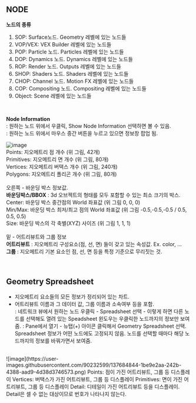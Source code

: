 ## NODE
**노드의 종류**   
1. SOP: Surface노드. Geometry 레벨에 있는 노드들
2. VOP/VEX: VEX Builder 레벨에 있는 노드들 
3. POP: Particle 노드. Particles 레벨에 있는 노드들 
4. DOP: Dynamics 노드. Dynamics 레벨에 있는 노드들
6. ROP: Render 노드. Outputs 레벨에 있는 노드들
7. SHOP: Shaders 노드. Shaders 레벨에 있는 노드들
8. CHOP: Channel 노드. Motion FX 레벨에 있는 노드들
9. COP: Compositing 노드. Compositing 레벨에 있는 노드들
10. Object: Scene 레벨에 있는 노드들 

<br/>

**Node Information**   
: 원하는 노드 위에서 우클릭, Show Node Information 선택하면 볼 수 있음.    
: 원하는 노드 위에서 마우스 중간 버튼을 누르고 있으면 정보창 팝업 됨.      


![image](https://user-images.githubusercontent.com/90232599/137678459-961d039b-9707-4661-861a-1c77885ef5a5.png)    
Points: 지오메트리 점 개수 (위 그림, 42개)   
Primitives: 지오메트리 면 개수 (위 그림, 80개)   
Vertices: 지오메트리 버택스 개수 (위 그림, 240개)   
Polygons: 지오메트리 폴리곤 개수 (위 그림, 80개)   
<br/>
오른쪽 - 바운딩 박스 정보값.   
**바운딩박스/BBOX** : 3d 오브젝트의 형태를 모두 포함할 수 있는 최소 크기의 박스.   
Center: 바운딩 박스 중간점의 World 좌표값 (위 그림 0, 0, 0)   
Min/Max: 바운딩 박스 최저/최고 점의 World 좌표값 (위 그림 -0.5,-0.5,-0.5 / 0.5, 0.5, 0.5)   
Size: 바운딩 박스의 각 축별(XYZ) 사이즈 (위 그림 1, 1, 1)    
<br/> 
밑 - 어트리뷰트와 그룹 정보   
**어트리뷰트** : 지오메트리 구성요소(점, 선, 면) 들이 갖고 있는 속성값. Ex. color, ...   
**그룹** : 지오메트리 기본 요소인 점, 선, 면 등을 특정 기준으로 무리짓는 것.    

<br/>

## Geometry Spreadsheet
 - 지오메트리 요소들의 모든 정보가 정리되어 있는 차트.   
 - 어트리뷰트 이름과 그 데이터 값, 그룹 이름과 소속여부 등을 포함.  
: 네트워크 뷰에서 원하는 노드 우클릭 - Spreadsheet 선택 - 이렇게 하면 다른 노드를 선택해도 열려 있는 Speadsheet 윈도우는 우클릭한 노드까지의 정보만 보여줌. 
: Pane에서 열기 - 뉴탭(+) 아이콘 클릭해서 Geometry Spreadsheet 선택. Spreadsheet 정보가 어떤 노드에도 고정되지 않음. 노드를 선택할 때마다 해당 노드까지의 정보를 바꿔가면서 보여줌.
<br/>
![image](https://user-images.githubusercontent.com/90232599/137684844-1be9e2aa-242b-4388-aad9-4d38d3746573.png)   
Points: 점이 가진 어트리뷰트, 그룹 등 디스플레이     
Vertices: 버택스가 가진 어트리뷰트, 그룹 등 디스플레이   
Primitives: 면이 가진 어트리뷰트, 그룹 등 디스플레이   
Detail: 디테일이 가진 어트리뷰트 등을 디스플레이. Detail은 셀 수 없는 대상이므로 번호가 나타나지 않는다.   

